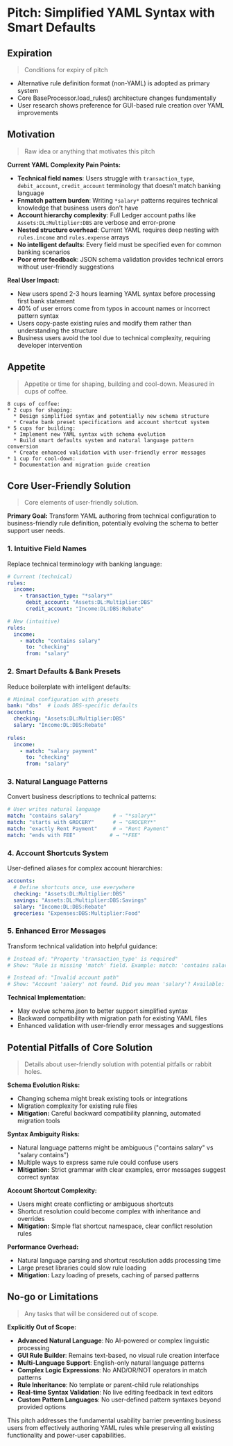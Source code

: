# Pitch: Simplified YAML Syntax with Smart Defaults

## Expiration
> Conditions for expiry of pitch
- Alternative rule definition format (non-YAML) is adopted as primary system
- Core BaseProcessor.load_rules() architecture changes fundamentally
- User research shows preference for GUI-based rule creation over YAML improvements

## Motivation
> Raw idea or anything that motivates this pitch

**Current YAML Complexity Pain Points:**
- **Technical field names**: Users struggle with `transaction_type`, `debit_account`, `credit_account` terminology that doesn't match banking language
- **Fnmatch pattern burden**: Writing `*salary*` patterns requires technical knowledge that business users don't have
- **Account hierarchy complexity**: Full Ledger account paths like `Assets:DL:Multiplier:DBS` are verbose and error-prone
- **Nested structure overhead**: Current YAML requires deep nesting with `rules.income` and `rules.expense` arrays
- **No intelligent defaults**: Every field must be specified even for common banking scenarios
- **Poor error feedback**: JSON schema validation provides technical errors without user-friendly suggestions

**Real User Impact:**
- New users spend 2-3 hours learning YAML syntax before processing first bank statement
- 40% of user errors come from typos in account names or incorrect pattern syntax
- Users copy-paste existing rules and modify them rather than understanding the structure
- Business users avoid the tool due to technical complexity, requiring developer intervention

## Appetite
> Appetite or time for shaping, building and cool-down. Measured in cups of coffee.

```
8 cups of coffee:
* 2 cups for shaping:
  * Design simplified syntax and potentially new schema structure
  * Create bank preset specifications and account shortcut system
* 5 cups for building:
  * Implement new YAML syntax with schema evolution
  * Build smart defaults system and natural language pattern conversion
  * Create enhanced validation with user-friendly error messages
* 1 cup for cool-down:
  * Documentation and migration guide creation
```

## Core User-Friendly Solution
> Core elements of user-friendly solution.

**Primary Goal:** Transform YAML authoring from technical configuration to business-friendly rule definition, potentially evolving the schema to better support user needs.

### **1. Intuitive Field Names**
Replace technical terminology with banking language:
```yaml
# Current (technical)
rules:
  income:
    - transaction_type: "*salary*"
      debit_account: "Assets:DL:Multiplier:DBS"
      credit_account: "Income:DL:DBS:Rebate"

# New (intuitive)
rules:
  income:
    - match: "contains salary"
      to: "checking"
      from: "salary"
```

### **2. Smart Defaults & Bank Presets**
Reduce boilerplate with intelligent defaults:
```yaml
# Minimal configuration with presets
bank: "dbs"  # Loads DBS-specific defaults
accounts:
  checking: "Assets:DL:Multiplier:DBS"
  salary: "Income:DL:DBS:Rebate"
  
rules:
  income:
    - match: "salary payment"
      to: "checking"
      from: "salary"
```

### **3. Natural Language Patterns**
Convert business descriptions to technical patterns:
```yaml
# User writes natural language
match: "contains salary"          # → "*salary*"
match: "starts with GROCERY"      # → "GROCERY*"  
match: "exactly Rent Payment"     # → "Rent Payment"
match: "ends with FEE"           # → "*FEE"
```

### **4. Account Shortcuts System**
User-defined aliases for complex account hierarchies:
```yaml
accounts:
  # Define shortcuts once, use everywhere
  checking: "Assets:DL:Multiplier:DBS"
  savings: "Assets:DL:Multiplier:DBS:Savings"
  salary: "Income:DL:DBS:Rebate"
  groceries: "Expenses:DBS:Multiplier:Food"
```

### **5. Enhanced Error Messages**
Transform technical validation into helpful guidance:
```yaml
# Instead of: "Property 'transaction_type' is required"
# Show: "Rule is missing 'match' field. Example: match: 'contains salary'"

# Instead of: "Invalid account path"
# Show: "Account 'salery' not found. Did you mean 'salary'? Available: checking, savings, salary"
```

**Technical Implementation:**
- May evolve schema.json to better support simplified syntax
- Backward compatibility with migration path for existing YAML files
- Enhanced validation with user-friendly error messages and suggestions

## Potential Pitfalls of Core Solution
> Details about user-friendly solution with potential pitfalls or rabbit holes.

**Schema Evolution Risks:**
- Changing schema might break existing tools or integrations
- Migration complexity for existing rule files
- **Mitigation:** Careful backward compatibility planning, automated migration tools

**Syntax Ambiguity Risks:**
- Natural language patterns might be ambiguous ("contains salary" vs "salary contains")
- Multiple ways to express same rule could confuse users
- **Mitigation:** Strict grammar with clear examples, error messages suggest correct syntax

**Account Shortcut Complexity:**
- Users might create conflicting or ambiguous shortcuts
- Shortcut resolution could become complex with inheritance and overrides  
- **Mitigation:** Simple flat shortcut namespace, clear conflict resolution rules

**Performance Overhead:**
- Natural language parsing and shortcut resolution adds processing time
- Large preset libraries could slow rule loading
- **Mitigation:** Lazy loading of presets, caching of parsed patterns

## No-go or Limitations
> Any tasks that will be considered out of scope.

**Explicitly Out of Scope:**
- **Advanced Natural Language**: No AI-powered or complex linguistic processing
- **GUI Rule Builder**: Remains text-based, no visual rule creation interface
- **Multi-Language Support**: English-only natural language patterns
- **Complex Logic Expressions**: No AND/OR/NOT operators in match patterns
- **Rule Inheritance**: No template or parent-child rule relationships
- **Real-time Syntax Validation**: No live editing feedback in text editors
- **Custom Pattern Languages**: No user-defined pattern syntaxes beyond provided options

This pitch addresses the fundamental usability barrier preventing business users from effectively authoring YAML rules while preserving all existing functionality and power-user capabilities.